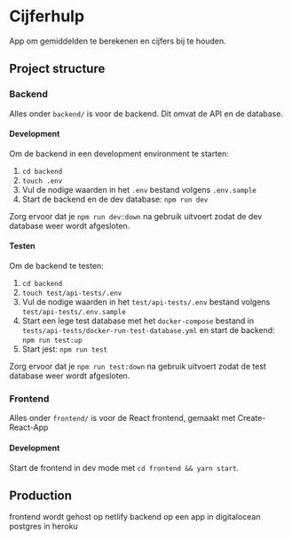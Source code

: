 # Cijferhulp
App om gemiddelden te berekenen en cijfers bij te houden.


## Project structure
### Backend
Alles onder `backend/` is voor de backend. Dit omvat de API en de database.

#### Development
Om de backend in een development environment te starten:
1. `cd backend`
2. `touch .env`
3. Vul de nodige waarden in het `.env` bestand volgens `.env.sample`
4. Start de backend en de dev database: `npm run dev`

Zorg ervoor dat je `npm run dev:down` na gebruik uitvoert zodat de dev database weer wordt afgesloten.

#### Testen
Om de backend te testen:
1. `cd backend`
2. `touch test/api-tests/.env`
3. Vul de nodige waarden in het `test/api-tests/.env` bestand volgens `test/api-tests/.env.sample`
3. Start een lege test database met het `docker-compose` bestand in `tests/api-tests/docker-run-test-database.yml` en start de backend: `npm run test:up`
4. Start jest: `npm run test`

Zorg ervoor dat je `npm run test:down` na gebruik uitvoert zodat de test database weer wordt afgesloten.


### Frontend
Alles onder `frontend/` is voor de React frontend, gemaakt met Create-React-App

#### Development
Start de frontend in dev mode met `cd frontend && yarn start`.

## Production
frontend wordt gehost op netlify
backend op een app in digitalocean
postgres in heroku


